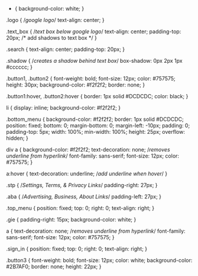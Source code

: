 * {
  background-color: white;
}

.logo {
  /*google logo*/
  text-align: center;
}

.text_box {
  /*text box below google logo*/
  text-align: center;
  padding-top: 20px;
  /* add shadows to text box */
}

.search {
  text-align: center;
  padding-top: 20px;
}

.shadow {
  /*creates a shadow behind text box*/
  box-shadow: 0px 2px 1px #cccccc;
}

.button1,
.button2 {
  font-weight: bold;
  font-size: 12px;
  color: #757575;
  height: 30px;
  background-color: #f2f2f2;
  border: none;
}

.button1:hover,
.button2:hover {
  border: 1px solid #DCDCDC;
  color: black;
}

li {
  display: inline;
  background-color: #f2f2f2;
}

.bottom_menu {
  background-color: #f2f2f2;
  border: 1px solid #DCDCDC;
  position: fixed;
  bottom: 0;
  margin-bottom: 0;
  margin-left: -10px;
  padding: 0;
  padding-top: 5px;
  width: 100%;
  min-width: 100%;
  height: 25px;
  overflow: hidden;
}

div a {
  background-color: #f2f2f2;
  text-decoration: none;
  /*removes underline from hyperlink*/
  font-family: sans-serif;
  font-size: 12px;
  color: #757575;
}

a:hover {
  text-decoration: underline;
  /*add underline when hover*/
}

.stp {
  /*Settings, Terms, & Privacy Links*/
  padding-right: 27px;
}

.aba {
  /*Advertising, Business, About Links*/
  padding-left: 27px;
}

.top_menu {
  position: fixed;
  top: 0;
  right: 0;
  text-align: right;
}

.gie {
  padding-right: 15px;
  background-color: white;
}

a {
  text-decoration: none;
  /*removes underline from hyperlink*/
  font-family: sans-serif;
  font-size: 12px;
  color: #757575;
}

.sign_in {
  position: fixed;
  top: 0;
  right: 0;
  text-align: right;
}

.button3 {
  font-weight: bold;
  font-size: 12px;
  color: white;
  background-color: #2B7AF0;
  border: none;
  height: 22px;
}
